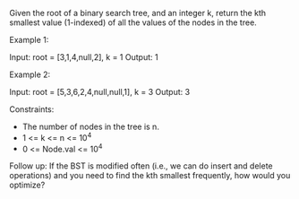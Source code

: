 Given the root of a binary search tree, and an integer k, return the kth smallest value (1-indexed) of all the values of the nodes in the tree.

Example 1:

Input: root = [3,1,4,null,2], k = 1
Output: 1

Example 2:


Input: root = [5,3,6,2,4,null,null,1], k = 3
Output: 3

Constraints:
- The number of nodes in the tree is n.
- 1 <= k <= n <= 10<sup>4</sup>
- 0 <= Node.val <= 10<sup>4</sup>

Follow up: If the BST is modified often (i.e., we can do insert and delete operations) and you need to find the kth smallest frequently, how would you optimize?